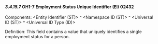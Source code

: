 #### *3.4.15.7* OH1-7 Employment Status Unique Identifier (EI) 02432

Components: &lt;Entity Identifier (ST)> ^ &lt;Namespace ID (ST)> ^ &lt;Universal ID (ST)> ^ &lt;Universal ID Type (ID)>

Definition: This field contains a value that uniquely identifies a single employment status for a person.
